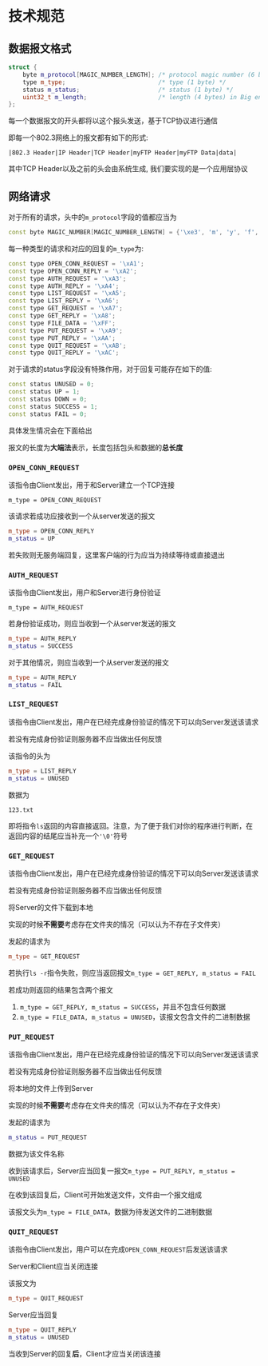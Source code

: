# 技术规范

## 数据报文格式

``` cpp
struct {
    byte m_protocol[MAGIC_NUMBER_LENGTH]; /* protocol magic number (6 bytes) */
    type m_type;                          /* type (1 byte) */
    status m_status;                      /* status (1 byte) */
    uint32_t m_length;                    /* length (4 bytes) in Big endian*/
};
```

每一个数据报文的开头都将以这个报头发送，基于TCP协议进行通信

即每一个802.3网络上的报文都有如下的形式:

`|802.3 Header|IP Header|TCP Header|myFTP Header|myFTP Data|data|`

其中TCP Header以及之前的头会由系统生成, 我们要实现的是一个应用层协议

## 网络请求

对于所有的请求，头中的`m_protocol`字段的值都应当为

``` cpp
const byte MAGIC_NUMBER[MAGIC_NUMBER_LENGTH] = {'\xe3', 'm', 'y', 'f', 't', 'p'};
```

每一种类型的请求和对应的回复的`m_type`为:

``` cpp
const type OPEN_CONN_REQUEST = '\xA1';
const type OPEN_CONN_REPLY = '\xA2';
const type AUTH_REQUEST = '\xA3';
const type AUTH_REPLY = '\xA4';
const type LIST_REQUEST = '\xA5';
const type LIST_REPLY = '\xA6';
const type GET_REQUEST = '\xA7';
const type GET_REPLY = '\xA8';
const type FILE_DATA = '\xFF';
const type PUT_REQUEST = '\xA9';
const type PUT_REPLY = '\xAA';
const type QUIT_REQUEST = '\xAB';
const type QUIT_REPLY = '\xAC';
```

对于请求的status字段没有特殊作用，对于回复可能存在如下的值:

``` cpp
const status UNUSED = 0;
const status UP = 1;
const status DOWN = 0;
const status SUCCESS = 1;
const status FAIL = 0;
```

具体发生情况会在下面给出

报文的长度为**大端法**表示，长度包括包头和数据的**总长度**

### `OPEN_CONN_REQUEST`

该指令由Client发出，用于和Server建立一个TCP连接

`m_type = OPEN_CONN_REQUEST`

该请求若成功应接收到一个从server发送的报文

``` cpp
m_type = OPEN_CONN_REPLY
m_status = UP
```

若失败则无服务端回复，这里客户端的行为应当为持续等待或直接退出

### `AUTH_REQUEST`

该指令由Client发出，用户和Server进行身份验证

`m_type = AUTH_REQUEST`

若身份验证成功，则应当收到一个从server发送的报文

``` cpp
m_type = AUTH_REPLY
m_status = SUCCESS
```

对于其他情况，则应当收到一个从server发送的报文

``` cpp
m_type = AUTH_REPLY
m_status = FAIL
```

### `LIST_REQUEST`

该指令由Client发出，用户在已经完成身份验证的情况下可以向Server发送该请求

若没有完成身份验证则服务器不应当做出任何反馈

该指令的头为

``` cpp
m_type = LIST_REPLY
m_status = UNUSED
```

数据为

```
123.txt
```

即将指令`ls`返回的内容直接返回。注意，为了便于我们对你的程序进行判断，在返回内容的结尾应当补充一个`'\0'`符号

### `GET_REQUEST`

该指令由Client发出，用户在已经完成身份验证的情况下可以向Server发送该请求

若没有完成身份验证则服务器不应当做出任何反馈

将Server的文件下载到本地

实现的时候**不需要**考虑存在文件夹的情况（可以认为不存在子文件夹）

发起的请求为

``` cpp
m_type = GET_REQUEST
```

若执行`ls -r`指令失败，则应当返回报文`m_type = GET_REPLY, m_status = FAIL`

若成功则返回的结果包含两个报文

1. `m_type = GET_REPLY, m_status = SUCCESS`，并且不包含任何数据
2. `m_type = FILE_DATA, m_status = UNUSED`，该报文包含文件的二进制数据

### `PUT_REQUEST`

该指令由Client发出，用户在已经完成身份验证的情况下可以向Server发送该请求

若没有完成身份验证则服务器不应当做出任何反馈

将本地的文件上传到Server

实现的时候**不需要**考虑存在文件夹的情况（可以认为不存在子文件夹）

发起的请求为

``` cpp
m_status = PUT_REQUEST
```

数据为该文件名称

收到该请求后，Server应当回复一报文`m_type = PUT_REPLY, m_status = UNUSED`

在收到该回复后，Client可开始发送文件，文件由一个报文组成

该报文头为`m_type = FILE_DATA`，数据为待发送文件的二进制数据

### `QUIT_REQUEST`

该指令由Client发出，用户可以在完成`OPEN_CONN_REQUEST`后发送该请求

Server和Client应当关闭连接

该报文为

``` cpp
m_type = QUIT_REQUEST
```

Server应当回复

``` cpp
m_type = QUIT_REPLY
m_status = UNUSED
```

当收到Server的回复**后**，Client才应当关闭该连接
